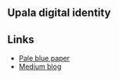 ## Upala digital identity


## Links 
- [Pale blue paper](https://upala-docs.readthedocs.io/en/latest/)
- [Medium blog](https://medium.com/six-degrees-of-separation/)

